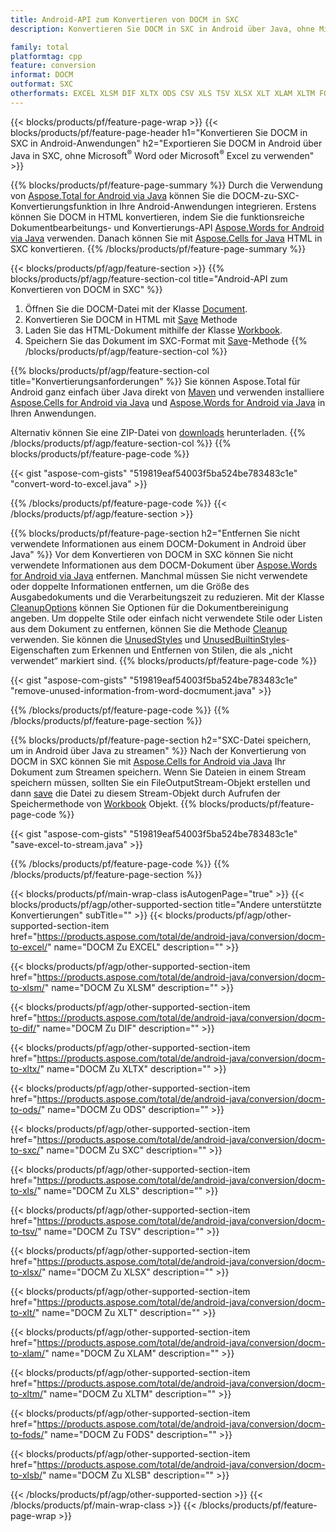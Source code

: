 ```yaml
---
title: Android-API zum Konvertieren von DOCM in SXC
description: Konvertieren Sie DOCM in SXC in Android über Java, ohne Microsoft Word oder Microsoft Excel zu verwenden

family: total
platformtag: cpp
feature: conversion
informat: DOCM
outformat: SXC
otherformats: EXCEL XLSM DIF XLTX ODS CSV XLS TSV XLSX XLT XLAM XLTM FODS XLSB
---
```

{{< blocks/products/pf/feature-page-wrap >}}
{{< blocks/products/pf/feature-page-header h1="Konvertieren Sie DOCM in SXC in Android-Anwendungen" h2="Exportieren Sie DOCM in Android über Java in SXC, ohne Microsoft<sup>&reg;</sup> Word oder Microsoft<sup>&reg;</sup> Excel zu verwenden" >}}

{{% blocks/products/pf/feature-page-summary %}}
Durch die Verwendung von [Aspose.Total for Android via Java](https://products.aspose.com/total/android-java/) können Sie die DOCM-zu-SXC-Konvertierungsfunktion in Ihre Android-Anwendungen integrieren. Erstens können Sie DOCM in HTML konvertieren, indem Sie die funktionsreiche Dokumentbearbeitungs- und Konvertierungs-API [Aspose.Words for Android via Java](https://products.aspose.com/words/android-java/) verwenden. Danach können Sie mit [Aspose.Cells for Java](https://products.aspose.com/cells/android-java/) HTML in SXC konvertieren. 
{{% /blocks/products/pf/feature-page-summary  %}}

{{< blocks/products/pf/agp/feature-section >}}
{{% blocks/products/pf/agp/feature-section-col title="Android-API zum Konvertieren von DOCM in SXC" %}}
1. Öffnen Sie die DOCM-Datei mit der Klasse [Document](https://reference.aspose.com/words/java/com.aspose.words/Document).
2. Konvertieren Sie DOCM in HTML mit [Save](https://reference.aspose.com/words/java/com.aspose.words/Document#save(java.lang.String,com.aspose.words.SaveOptions) ) Methode
3. Laden Sie das HTML-Dokument mithilfe der Klasse [Workbook](https://reference.aspose.com/cells/java/com.aspose.cells/Workbook).
4. Speichern Sie das Dokument im SXC-Format mit [Save](https://reference.aspose.com/cells/java/com.aspose.cells/workbook#save(java.lang.String,%20com.aspose.cells.SaveOptions))-Methode
{{% /blocks/products/pf/agp/feature-section-col %}}

{{% blocks/products/pf/agp/feature-section-col title="Konvertierungsanforderungen" %}}
Sie können Aspose.Total für Android ganz einfach über Java direkt von [Maven](https://repository.aspose.com/webapp/#/artifacts/browse/tree/General/repo/com/aspose/aspose-total) und verwenden installiere [Aspose.Cells for Android via Java](https://docms.aspose.com/cells/java/aspose-cells-for-android-via-java-installation/#install-asposecells-for-android-via-java-from-maven-repository) und [Aspose.Words for Android via Java](https://docms.aspose.com/words/java/install-aspose-words-for-android-via-java/#install-asposewords-for-android-via-java-from-maven-repository) in Ihren Anwendungen.

Alternativ können Sie eine ZIP-Datei von [downloads](https://downloads.aspose.com/total/androidjava) herunterladen.
{{% /blocks/products/pf/agp/feature-section-col %}}
{{% blocks/products/pf/feature-page-code %}}

{{< gist "aspose-com-gists" "519819eaf54003f5ba524be783483c1e" "convert-word-to-excel.java" >}}



{{% /blocks/products/pf/feature-page-code %}}
{{< /blocks/products/pf/agp/feature-section >}}

{{% blocks/products/pf/feature-page-section  h2="Entfernen Sie nicht verwendete Informationen aus einem DOCM-Dokument in Android über Java" %}}
Vor dem Konvertieren von DOCM in SXC können Sie nicht verwendete Informationen aus dem DOCM-Dokument über [Aspose.Words for Android via Java](https://products.aspose.com/words/android-java/) entfernen. Manchmal müssen Sie nicht verwendete oder doppelte Informationen entfernen, um die Größe des Ausgabedokuments und die Verarbeitungszeit zu reduzieren. Mit der Klasse [CleanupOptions](https://reference.aspose.com/words/java/com.aspose.words/CleanupOptions) können Sie Optionen für die Dokumentbereinigung angeben. Um doppelte Stile oder einfach nicht verwendete Stile oder Listen aus dem Dokument zu entfernen, können Sie die Methode [Cleanup](https://reference.aspose.com/words/java/com.aspose.words/Document#cleanup()) verwenden. Sie können die [UnusedStyles](https://reference.aspose.com/words/java/com.aspose.words/cleanupoptions#UnusedStyles) und [UnusedBuiltinStyles](https://reference.aspose.com/words/java/com.aspose.words/cleanupoptions#UnusedBuiltinStyles)-Eigenschaften zum Erkennen und Entfernen von Stilen, die als „nicht verwendet“ markiert sind.
{{% blocks/products/pf/feature-page-code %}}

{{< gist "aspose-com-gists" "519819eaf54003f5ba524be783483c1e" "remove-unused-information-from-word-docmument.java" >}}

{{% /blocks/products/pf/feature-page-code  %}}
{{% /blocks/products/pf/feature-page-section %}}

{{% blocks/products/pf/feature-page-section  h2="SXC-Datei speichern, um in Android über Java zu streamen" %}}
Nach der Konvertierung von DOCM in SXC können Sie mit [Aspose.Cells for Android via Java](https://products.aspose.com/cells/android-java/) Ihr Dokument zum Streamen speichern. Wenn Sie Dateien in einem Stream speichern müssen, sollten Sie ein FileOutputStream-Objekt erstellen und dann [save](https://reference.aspose.com/cells/java/com.aspose.cells/workbook#save(java.io.OutputStream,%20com.aspose.cells.SaveOptions)) die Datei zu diesem Stream-Objekt durch Aufrufen der Speichermethode von [Workbook](https://reference.aspose.com/cells/java/com.aspose.cells/Workbook) Objekt.
{{% blocks/products/pf/feature-page-code %}}

{{< gist "aspose-com-gists" "519819eaf54003f5ba524be783483c1e" "save-excel-to-stream.java" >}}

{{% /blocks/products/pf/feature-page-code  %}}
{{% /blocks/products/pf/feature-page-section %}}

{{< blocks/products/pf/main-wrap-class isAutogenPage="true" >}}
{{< blocks/products/pf/agp/other-supported-section title="Andere unterstützte Konvertierungen" subTitle="" >}}
{{< blocks/products/pf/agp/other-supported-section-item href="https://products.aspose.com/total/de/android-java/conversion/docm-to-excel/" name="DOCM Zu EXCEL" description="" >}}

{{< blocks/products/pf/agp/other-supported-section-item href="https://products.aspose.com/total/de/android-java/conversion/docm-to-xlsm/" name="DOCM Zu XLSM" description="" >}}

{{< blocks/products/pf/agp/other-supported-section-item href="https://products.aspose.com/total/de/android-java/conversion/docm-to-dif/" name="DOCM Zu DIF" description="" >}}

{{< blocks/products/pf/agp/other-supported-section-item href="https://products.aspose.com/total/de/android-java/conversion/docm-to-xltx/" name="DOCM Zu XLTX" description="" >}}

{{< blocks/products/pf/agp/other-supported-section-item href="https://products.aspose.com/total/de/android-java/conversion/docm-to-ods/" name="DOCM Zu ODS" description="" >}}

{{< blocks/products/pf/agp/other-supported-section-item href="https://products.aspose.com/total/de/android-java/conversion/docm-to-sxc/" name="DOCM Zu SXC" description="" >}}

{{< blocks/products/pf/agp/other-supported-section-item href="https://products.aspose.com/total/de/android-java/conversion/docm-to-xls/" name="DOCM Zu XLS" description="" >}}

{{< blocks/products/pf/agp/other-supported-section-item href="https://products.aspose.com/total/de/android-java/conversion/docm-to-tsv/" name="DOCM Zu TSV" description="" >}}

{{< blocks/products/pf/agp/other-supported-section-item href="https://products.aspose.com/total/de/android-java/conversion/docm-to-xlsx/" name="DOCM Zu XLSX" description="" >}}

{{< blocks/products/pf/agp/other-supported-section-item href="https://products.aspose.com/total/de/android-java/conversion/docm-to-xlt/" name="DOCM Zu XLT" description="" >}}

{{< blocks/products/pf/agp/other-supported-section-item href="https://products.aspose.com/total/de/android-java/conversion/docm-to-xlam/" name="DOCM Zu XLAM" description="" >}}

{{< blocks/products/pf/agp/other-supported-section-item href="https://products.aspose.com/total/de/android-java/conversion/docm-to-xltm/" name="DOCM Zu XLTM" description="" >}}

{{< blocks/products/pf/agp/other-supported-section-item href="https://products.aspose.com/total/de/android-java/conversion/docm-to-fods/" name="DOCM Zu FODS" description="" >}}

{{< blocks/products/pf/agp/other-supported-section-item href="https://products.aspose.com/total/de/android-java/conversion/docm-to-xlsb/" name="DOCM Zu XLSB" description="" >}}


{{< /blocks/products/pf/agp/other-supported-section >}}
{{< /blocks/products/pf/main-wrap-class >}}
{{< /blocks/products/pf/feature-page-wrap >}}